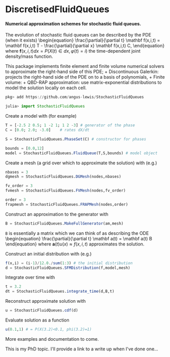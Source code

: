 # DiscretisedFluidQueues
#### Numerical approximation schemes for stochastic fluid queues.

The evolution of stochastic fluid queues can be described by the PDE (when it exists)
\begin{equation}
    \frac{\partial}{\partial t} \mathbf f(x,i,t) = \mathbf f(x,i,t) T - \frac{\partial}{\partial x} \mathbf f(x,i,t) C,
\end{equation}
where $\mathbf f(x,i,t) dx = P(X(t)\in dx, \varphi(t)=i)$ the time-dependent joint density/mass function. 

This package implements finite element and finite volume numerical solvers to approximate the right-hand side of this PDE; 
    + Discontinuous Galerkin: projects the right-hand side of the PDE on to a basis of polynomials,
    + Finite volume:
    + QBD-RAP approximation: use matrix-exponential distributions to model the solution locally on each cell.

```jl
pkg> add https://github.com/angus-lewis/StochasticFluidQueues
```
```jl
julia> import StochasticFluidQueues
```

Create a model with (for example)
```jl
T = [-2.5 2 0.5; 1 -2 1; 1 2 -3] # generator of the phase
C = [0.0; 2.0; -3.0]    # rates dX/dt

S = StochasticFluidQueues.PhaseSet(C) # constructor for phases

bounds = [0.0,12]
model = StochasticFluidQueues.FluidQueue(T,S,bounds) # model object
```

Create a mesh (a grid over which to approximate the solution) with (e.g.)
```jl
nbases = 3
dgmesh = StochasticFluidQueues.DGMesh(nodes,nbases)

fv_order = 3
fvmesh = StochasticFluidQueues.FVMesh(nodes,fv_order)

order = 3
frapmesh = StochasticFluidQueues.FRAPMesh(nodes,order)
```

Construct an approximation to the generator with 
```jl
B = StochasticFluidQueues.MakeFullGenerator(am,mesh)
```
`B` is essentially a matrix which we can think of as describing the ODE
\begin{equation}
    \frac{\partial}{\partial t} \mathbf a(t) = \mathbf a(t) B
\end{equation}
where $\mathbf a(t)u(x) \approx f(x,i,t)$ approximates the solution.

Construct an initial distribution with (e.g.)
```jl
f(x,i) = (i-1)/12.0./sum(1:3) # the initial distribution
d = StochasticFluidQueues.SFMDistribution(f,model,mesh)
```

Integrate over time with 
```jl
t = 3.2
dt = StochasticFluidQueues.integrate_time(d,B,t)
```

Reconstruct approximate solution with 
```jl
u = StochasticFluidQueues.cdf(d)
```
Evaluate solution as a function 
```jl
u(0.1,1) # = P(X(3.2)<0.1, phi(3.2)=1)
```

More examples and documentation to come. 

This is my PhD topic. I'll provide a link to a write up when I've done one...
